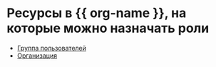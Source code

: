 # Ресурсы в {{ org-name }}, на которые можно назначать роли

* [Группа пользователей](../../../organization/operations/manage-groups.md)
* [Организация](../../../overview/roles-and-resources.md)
